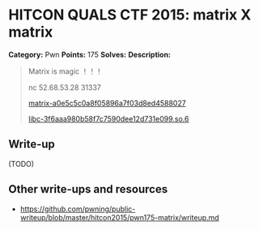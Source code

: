 # HITCON QUALS CTF 2015: matrix X matrix

**Category:** Pwn
**Points:** 175
**Solves:** 
**Description:**

> Matrix is magic ！！！
>
> nc 52.68.53.28 31337
> 
> [matrix-a0e5c5c0a8f05896a7f03d8ed4588027](matrix-a0e5c5c0a8f05896a7f03d8ed4588027)
>
> [libc-3f6aaa980b58f7c7590dee12d731e099.so.6](libc-3f6aaa980b58f7c7590dee12d731e099.so.6)


## Write-up

(TODO)

## Other write-ups and resources

* <https://github.com/pwning/public-writeup/blob/master/hitcon2015/pwn175-matrix/writeup.md>
